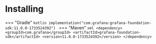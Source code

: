 # Installing

=== "Gradle"
    ```kotlin
    implementation("com.grafana:grafana-foundation-sdk:11.0.0-1733524392")
    ```
=== "Maven"
    ```xml
    <dependency>
        <groupId>com.grafana</groupId>
        <artifactId>grafana-foundation-sdk</artifactId>
        <version>11.0.0-1733524392</version>
    </dependency>
    ```

